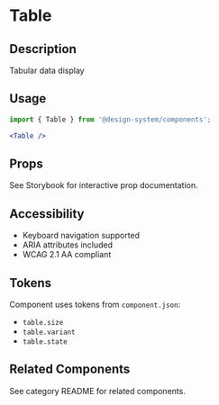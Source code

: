 # Table

## Description
Tabular data display

## Usage

```jsx
import { Table } from '@design-system/components';

<Table />
```

## Props
See Storybook for interactive prop documentation.

## Accessibility
- Keyboard navigation supported
- ARIA attributes included
- WCAG 2.1 AA compliant

## Tokens
Component uses tokens from `component.json`:
- `table.size`
- `table.variant`
- `table.state`

## Related Components
See category README for related components.
